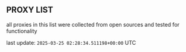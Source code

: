 ## PROXY LIST

all proxies in this list were collected from open sources and tested for functionality

last update: `2025-03-25 02:28:34.511198+00:00` UTC